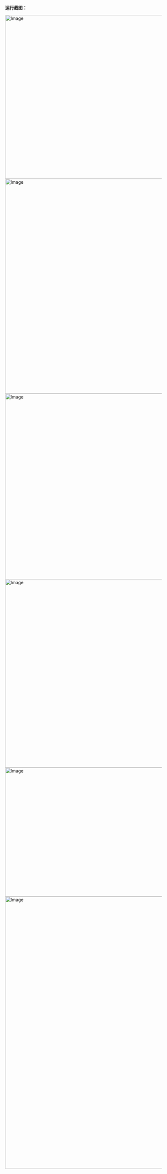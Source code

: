 **运行截图：**

<img width="1279" height="526" alt="Image" src="https://github.com/user-attachments/assets/bb7069b2-7636-45a1-9237-2d63e129440c" />

<img width="1280" height="690" alt="Image" src="https://github.com/user-attachments/assets/38aa47e4-6276-4645-9e63-68cdbf7b71b8" />

<img width="1280" height="596" alt="Image" src="https://github.com/user-attachments/assets/59591430-cd9d-4aa9-a0ea-651b40bc69a0" />

<img width="1280" height="605" alt="Image" src="https://github.com/user-attachments/assets/458f6cca-9fc5-44f4-9aa4-aabeec447e91" />

<img width="1280" height="414" alt="Image" src="https://github.com/user-attachments/assets/4dfcb914-9688-414e-95b9-f22c5e71595c" />

<img width="1278" height="875" alt="Image" src="https://github.com/user-attachments/assets/184b4305-3fbd-4ada-921b-5110a27798fc" />
